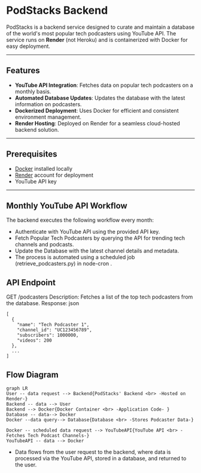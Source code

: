 # PodStacks Backend

PodStacks is a backend service designed to curate and maintain a database of the world's most popular tech podcasters using YouTube API. The service runs on **Render** (not Heroku) and is containerized with Docker for easy deployment.

---

## Features

- **YouTube API Integration**: Fetches data on popular tech podcasters on a monthly basis.
- **Automated Database Updates**: Updates the database with the latest information on podcasters.
- **Dockerized Deployment**: Uses Docker for efficient and consistent environment management.
- **Render Hosting**: Deployed on Render for a seamless cloud-hosted backend solution.

---

## Prerequisites

- [Docker](https://www.docker.com/) installed locally
- [Render](https://render.com/) account for deployment
- YouTube API key

---


## Monthly YouTube API Workflow
The backend executes the following workflow every month:

- Authenticate with YouTube API using the provided API key.
- Fetch Popular Tech Podcasters by querying the API for trending tech channels and podcasts.
- Update the Database with the latest channel details and metadata.
- The process is automated using a scheduled job (retrieve_podcasters.py) in node-cron .

## API Endpoint
GET /podcasters
Description: Fetches a list of the top tech podcasters from the database.
Response:
json
```
[
  {
    "name": "Tech Podcaster 1",
    "channel_id": "UC123456789",
    "subscribers": 1000000,
    "videos": 200
  },
  ...
]
```

## Flow  Diagram 

```mermaid
graph LR
User -- data request --> Backend{PodStacks' Backend <br> -Hosted on Render-}
Backend -- data --> User
Backend --> Docker{Docker Container <br> -Application Code- }
Database -- data--> Docker
Docker --data query--> Database{Database <br> -Stores Podcaster Data-}

Docker -- scheduled data request --> YouTubeAPI{YouTube API <br> -Fetches Tech Podcast Channels-}
YouTubeAPI -- data --> Docker
```

- Data flows from the user request to the backend, where data is processed via the YouTube API, stored in a database, and returned to the user.

